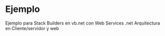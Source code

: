 # Ejemplo
Ejemplo para Stack Builders en vb.net con Web Services .net Arquitectura en Cliente/servidor y web
